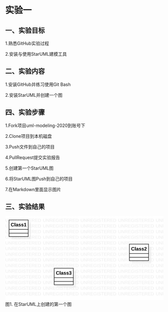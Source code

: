 # 实验一

## 一、实验目标

1.熟悉GitHub实验过程

2.安装与使用StarUML建模工具

## 二、实验内容

1.安装GitHub并练习使用Git Bash

2.安装StarUML并创建一个图

## 四、实验步骤

1.Fork项目uml-modeling-2020到账号下

2.Clone项目到本机磁盘

3.Push文件到自己的项目

4.PullRequest提交实验报告

5.创建第一个StarUML图

6.将StarUML图Push到自己的项目

7.在Markdown里面显示图片

## 三、实验结果

![第一个UML图](./model1.jpg)  
图1. 在StarUML上创建的第一个图
